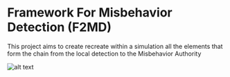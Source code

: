 
# Framework For Misbehavior Detection (F2MD)

This project aims to create recreate within a simulation all the elements that form the chain from the local detection to the Misbehavior Authority


 ![alt text](https://github.com/josephkamel/F2MD/blob/master/F2MD-Diagram.png)

